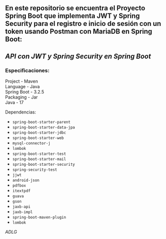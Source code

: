 En este repositorio se encuentra el Proyecto Spring Boot que implementa JWT y Spring Security para el registro e inicio de sesión con un token usando Postman con MariaDB en Spring Boot:
-
## ***API con JWT y Spring Security en Spring Boot***

### Especificaciones:

Project - Maven <br>
Language - Java <br>
Spring Boot - 3.2.5 <br>
Packaging - Jar <br>
Java - 17 <br>

Dependencias:
* `spring-boot-starter-parent`
* `spring-boot-starter-data-jpa`
* `spring-boot-starter-jdbc`
* `spring-boot-starter-web`
* `mysql-connector-j`
* `lombok`
* `spring-boot-starter-test`
* `spring-boot-starter-mail`
* `spring-boot-starter-security`
* `spring-security-test`
* `jjwt`
* `android-json`
* `pdfbox`
* `itextpdf`
* `guava`
* `gson`
* `jaxb-api`
* `jaxb-impl`
* `spring-boot-maven-plugin`
* `lombok`

*ADLG*

